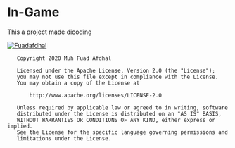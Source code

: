 # In-Game

This a project made dicoding

[![Fuadafdhal](https://circleci.com/gh/arifaizin/MySimpleCleanArchitecture.svg?style=svg)](https://circleci.com/gh/Fuadafdhal/InGame)


```
   Copyright 2020 Muh Fuad Afdhal

   Licensed under the Apache License, Version 2.0 (the "License");
   you may not use this file except in compliance with the License.
   You may obtain a copy of the License at

       http://www.apache.org/licenses/LICENSE-2.0

   Unless required by applicable law or agreed to in writing, software
   distributed under the License is distributed on an "AS IS" BASIS,
   WITHOUT WARRANTIES OR CONDITIONS OF ANY KIND, either express or implied.
   See the License for the specific language governing permissions and
   limitations under the License.
```

